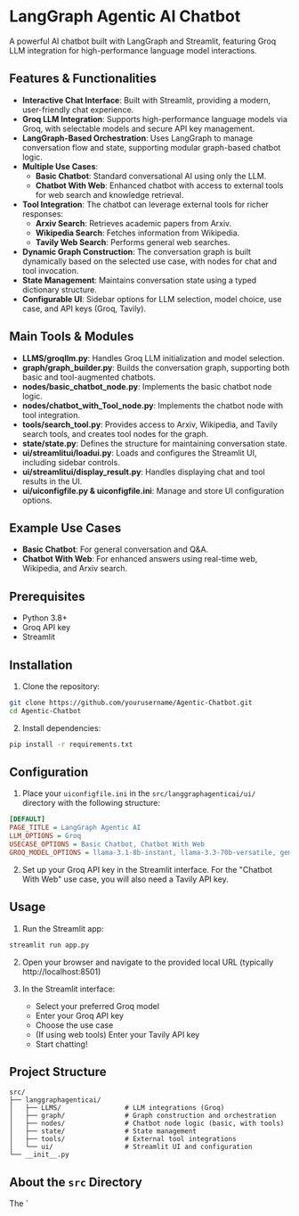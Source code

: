 # LangGraph Agentic AI Chatbot

A powerful AI chatbot built with LangGraph and Streamlit, featuring Groq LLM integration for high-performance language model interactions.

## Features & Functionalities

- **Interactive Chat Interface**: Built with Streamlit, providing a modern, user-friendly chat experience.
- **Groq LLM Integration**: Supports high-performance language models via Groq, with selectable models and secure API key management.
- **LangGraph-Based Orchestration**: Uses LangGraph to manage conversation flow and state, supporting modular graph-based chatbot logic.
- **Multiple Use Cases**:
  - **Basic Chatbot**: Standard conversational AI using only the LLM.
  - **Chatbot With Web**: Enhanced chatbot with access to external tools for web search and knowledge retrieval.
- **Tool Integration**: The chatbot can leverage external tools for richer responses:
  - **Arxiv Search**: Retrieves academic papers from Arxiv.
  - **Wikipedia Search**: Fetches information from Wikipedia.
  - **Tavily Web Search**: Performs general web searches.
- **Dynamic Graph Construction**: The conversation graph is built dynamically based on the selected use case, with nodes for chat and tool invocation.
- **State Management**: Maintains conversation state using a typed dictionary structure.
- **Configurable UI**: Sidebar options for LLM selection, model choice, use case, and API keys (Groq, Tavily).

## Main Tools & Modules

- **LLMS/groqllm.py**: Handles Groq LLM initialization and model selection.
- **graph/graph_builder.py**: Builds the conversation graph, supporting both basic and tool-augmented chatbots.
- **nodes/basic_chatbot_node.py**: Implements the basic chatbot node logic.
- **nodes/chatbot_with_Tool_node.py**: Implements the chatbot node with tool integration.
- **tools/search_tool.py**: Provides access to Arxiv, Wikipedia, and Tavily search tools, and creates tool nodes for the graph.
- **state/state.py**: Defines the structure for maintaining conversation state.
- **ui/streamlitui/loadui.py**: Loads and configures the Streamlit UI, including sidebar controls.
- **ui/streamlitui/display_result.py**: Handles displaying chat and tool results in the UI.
- **ui/uiconfigfile.py & uiconfigfile.ini**: Manage and store UI configuration options.

## Example Use Cases

- **Basic Chatbot**: For general conversation and Q&A.
- **Chatbot With Web**: For enhanced answers using real-time web, Wikipedia, and Arxiv search.

## Prerequisites

- Python 3.8+
- Groq API key
- Streamlit

## Installation

1. Clone the repository:
```bash
git clone https://github.com/yourusername/Agentic-Chatbot.git
cd Agentic-Chatbot
```

2. Install dependencies:
```bash
pip install -r requirements.txt
```

## Configuration

1. Place your `uiconfigfile.ini` in the `src/langgraphagenticai/ui/` directory with the following structure:
```ini
[DEFAULT]
PAGE_TITLE = LangGraph Agentic AI
LLM_OPTIONS = Groq
USECASE_OPTIONS = Basic Chatbot, Chatbot With Web
GROQ_MODEL_OPTIONS = llama-3.1-8b-instant, llama-3.3-70b-versatile, gemma2-9b-it
```

2. Set up your Groq API key in the Streamlit interface. For the "Chatbot With Web" use case, you will also need a Tavily API key.

## Usage

1. Run the Streamlit app:
```bash
streamlit run app.py
```

2. Open your browser and navigate to the provided local URL (typically http://localhost:8501)

3. In the Streamlit interface:
   - Select your preferred Groq model
   - Enter your Groq API key
   - Choose the use case
   - (If using web tools) Enter your Tavily API key
   - Start chatting!

## Project Structure

```
src/
├── langgraphagenticai/
│   ├── LLMS/                # LLM integrations (Groq)
│   ├── graph/               # Graph construction and orchestration
│   ├── nodes/               # Chatbot node logic (basic, with tools)
│   ├── state/               # State management
│   ├── tools/               # External tool integrations
│   └── ui/                  # Streamlit UI and configuration
└── __init__.py
```

## About the `src` Directory

The `